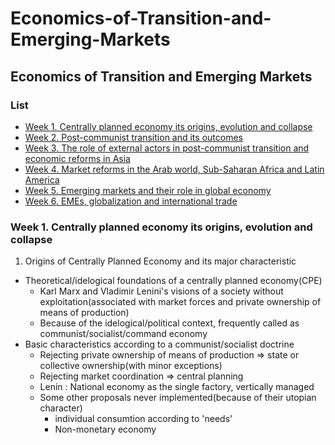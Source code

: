 # Economics-of-Transition-and-Emerging-Markets
## Economics of Transition and Emerging Markets

### List
* [Week 1. Centrally planned economy its origins, evolution and collapse](#20)
* [Week 2. Post-communist transition and its outcomes](#200)
* [Week 3. The role of external actors in post-communist transition and economic reforms in Asia](#300)
* [Week 4. Market reforms in the Arab world, Sub-Saharan Africa and Latin America](#400)
* [Week 5. Emerging markets and their role in global economy](#500)
* [Week 6. EMEs, globalization and international trade](#600)









### Week 1. Centrally planned economy its origins, evolution and collapse
1. Origins of Centrally Planned Economy and its major characteristic
- Theoretical/idelogical foundations of a centrally planned economy(CPE)
  - Karl Marx and Vladimir Lenini's visions of a society without exploitation(associated with market forces and private ownership of means of production)
  - Because of the idelogical/political context, frequently called as communist/socialist/command economy
- Basic characteristics according to a communist/socialist doctrine
  - Rejecting private ownership of means of production => state or collective ownership(with minor exceptions)
  - Rejecting market coordination => central planning
  - Lenin : National economy as the single factory, vertically managed
  - Some other proposals never implemented(because of their utopian character)
    - individual consumtion according to 'needs'
    - Non-monetary economy
